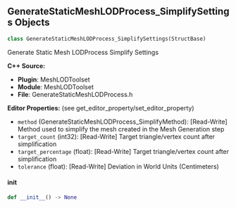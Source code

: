 ## GenerateStaticMeshLODProcess_SimplifySettings Objects

```python
class GenerateStaticMeshLODProcess_SimplifySettings(StructBase)
```

Generate Static Mesh LODProcess Simplify Settings

**C++ Source:**

- **Plugin**: MeshLODToolset
- **Module**: MeshLODToolset
- **File**: GenerateStaticMeshLODProcess.h

**Editor Properties:** (see get_editor_property/set_editor_property)

- ``method`` (GenerateStaticMeshLODProcess_SimplifyMethod):  [Read-Write] Method used to simplify the mesh created in the Mesh Generation step
- ``target_count`` (int32):  [Read-Write] Target triangle/vertex count after simplification
- ``target_percentage`` (float):  [Read-Write] Target triangle/vertex count after simplification
- ``tolerance`` (float):  [Read-Write] Deviation in World Units (Centimeters)

<a id="unreal.GenerateStaticMeshLODProcess_SimplifySettings.__init__"></a>

#### __init__

```python
def __init__() -> None
```

<a id="unreal.GenerateStaticMeshLODProcess_NormalsSettings"></a>
